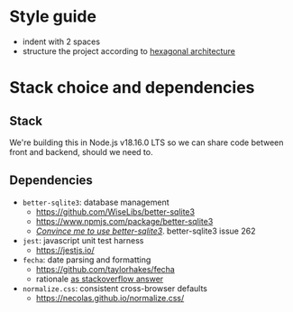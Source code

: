# Style guide
- indent with 2 spaces
- structure the project according to [hexagonal architecture][]

[hexagonal architecture]: hexagonal.md

# Stack choice and dependencies

## Stack
We're building this in Node.js v18.16.0 LTS so we can share code between front and backend, should we need to.

## Dependencies

- `better-sqlite3`: database management
  - https://github.com/WiseLibs/better-sqlite3
  - https://www.npmjs.com/package/better-sqlite3
  - [*Convince me to use better-sqlite3*](https://github.com/WiseLibs/better-sqlite3/issues/262). better-sqlite3 issue 262
- `jest`: javascript unit test harness
  - https://jestjs.io/
- `fecha`: date parsing and formatting
  - https://github.com/taylorhakes/fecha
  - rationale [as stackoverflow answer][so-fecha]
- `normalize.css`: consistent cross-browser defaults
  - https://necolas.github.io/normalize.css/

[so-fecha]: https://stackoverflow.com/questions/5129624/convert-js-date-time-to-mysql-datetime
